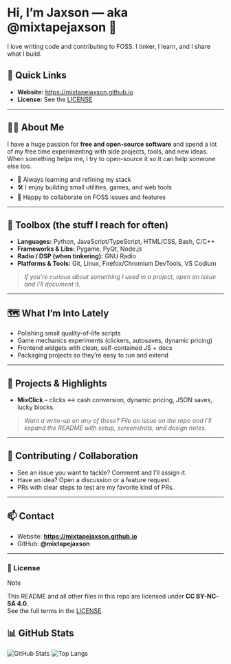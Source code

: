 # Hi, I’m Jaxson — aka **@mixtapejaxson** 👋

I love writing code and contributing to FOSS. I tinker, I learn, and I share what I build.

## 🔗 Quick Links
- **Website:** https://mixtapejaxson.github.io
- **License:** See the [LICENSE](https://github.com/mixtapejaxson/.github/blob/main/LICENSE)

---

## 🧑‍💻 About Me
I have a huge passion for **free and open-source software** and spend a lot of my free time experimenting with side projects, tools, and new ideas. When something helps me, I try to open-source it so it can help someone else too.

- 🌱 Always learning and refining my stack
- 🛠️ I enjoy building small utilities, games, and web tools
- 🤝 Happy to collaborate on FOSS issues and features

---

## 🧰 Toolbox (the stuff I reach for often)
- **Languages:** Python, JavaScript/TypeScript, HTML/CSS, Bash, C/C++
- **Frameworks & Libs:** Pygame, PyQt, Node.js
- **Radio / DSP (when tinkering):** GNU Radio
- **Platforms & Tools:** Git, Linux, Firefox/Chromium DevTools, VS Codium

> _If you’re curious about something I used in a project, open an issue and I’ll document it._

---

## 🗺️ What I’m Into Lately
- Polishing small quality-of-life scripts
- Game mechanics experiments (clickers, autosaves, dynamic pricing)
- Frontend widgets with clean, self-contained JS + docs
- Packaging projects so they’re easy to run and extend

---

## 🚀 Projects & Highlights
- **MixClick** – clicks ↔ cash conversion, dynamic pricing, JSON saves, lucky blocks.
> _Want a write-up on any of these? File an issue on the repo and I’ll expand the README with setup, screenshots, and design notes._

---

## 🤝 Contributing / Collaboration
- See an issue you want to tackle? Comment and I’ll assign it.
- Have an idea? Open a discussion or a feature request.
- PRs with clear steps to test are my favorite kind of PRs.

---

## 📫 Contact
- Website: **https://mixtapejaxson.github.io**
- GitHub: **@mixtapejaxson**

---

### 📜 License
> [!NOTE]
> This README and all other files in this repo are licensed under **CC BY-NC-SA 4.0**.  
> See the full terms in the [LICENSE](https://github.com/mixtapejaxson/.github/blob/main/LICENSE).

## 📊 GitHub Stats
![GitHub Stats](https://github-readme-stats.vercel.app/api?username=mixtapejaxson&show_icons=true)
![Top Langs](https://github-readme-stats.vercel.app/api/top-langs/?username=mixtapejaxson&layout=compact)

